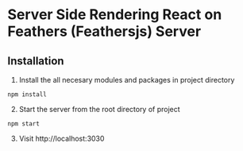 # Server Side Rendering React on Feathers (Feathersjs) Server 

## Installation


1. Install the all necesary modules and packages in project directory
  
  ```
npm install 
  ```




2. Start the server from the root directory of project

  
  ```
npm start
  ```

3. Visit http://localhost:3030

  
    




